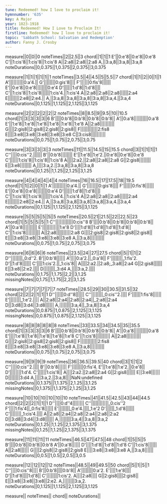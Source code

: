 ```yaml
---
tune: Redeemed! how I love to proclaim it!
hymnnumber: '635'
key: A Major
year: 1823-1918
title: Redeemed! How I Love to Proclaim It!
firstline: Redeemed! how I love to proclaim it!
topic: 'Sabbath School: Salvation and Redemption'
author: Fanny J. Crosby
---
```

measure||0||0||0
noteTimes||2||2.5||3
chord||1||1||1
E'||0:e'8||0:e'8||0:e'8
C'||1:cis'8||1:cis'8||1:cis'8
A||2:a8||2:a8||2:a8
A,||3:a,8||3:a,8||3:a,8
noteDurations||0,0.375||1,0.375||2,0.375||3,0.375

measure||1||1||1||1||1||1
noteTimes||3.5||4||4.5||5||5.5||7
chord||1||1||2||0||1||1
A'||||||||||0:a'4.||
G'||||||||0:gis'8||||
F'||||||0:fis'8||||||
E'||0:e'8||0:e'8||||||||0:e'4
D'||||||1:d'8||1:d'8||||
C'||1:cis'8||1:cis'8||||||1:cis'4.||1:cis'4
A||2:a8||2:a8||2:a8||||||2:a4
E||||||||2:e8||2:e4.||
A,||3:a,8||3:a,8||3:a,8||3:a,8||3:a,4.||3:a,4
noteDurations||0,1.125||1,1.125||2,1.125||3,1.125

measure||2||2||2||2||2||2
noteTimes||8||8.5||9||9.5||10||10.5
chord||1||3||3||3||3||6
B'||||0:b'8||0:b'8||0:b'8||0:b'8||
A'||0:a'8||||||||||0:a'8
E'||1:e'8||1:e'8||1:e'8||1:e'8||1:e'8||1:e'8
A||2:a8||||||||||
G||||2:gis8||2:gis8||2:gis8||2:gis8||
F||||||||||||2:fis8
E||||3:e8||3:e8||3:e8||3:e8||3:e8
C||3:cis8||||||||||
noteDurations||0,0.75||1,0.75||2,0.75||3,0.75

measure||3||3||3||3||3
noteTimes||11||11.5||14.5||15||15.5
chord||3||1||1||1||1
C''||||0:cis''2.||||||
B'||0:b'8||||||||
E'||1:e'8||1:e'2.||0:e'8||0:e'8||0:e'8
C'||||||1:cis'8||1:cis'8||1:cis'8
A||||2:a2.||2:a8||2:a8||2:a8
G||2:gis8||||||||
E||3:e8||||||||
A,||||3:a,2.||3:a,8||3:a,8||3:a,8
noteDurations||0,1.25||1,1.25||2,1.25||3,1.25

measure||4||4||4||4||4||4
noteTimes||16||16.5||17||17.5||18||19.5
chord||1||1||2||0||1||1
A'||||||||||0:a'4.||
G'||||||||0:gis'8||||
F'||||||0:fis'8||||||
E'||0:e'8||0:e'8||||||||0:e'4
D'||||||1:d'8||1:d'8||||
C'||1:cis'8||1:cis'8||||||1:cis'4.||1:cis'4
A||2:a8||2:a8||2:a8||||||2:a4
E||||||||2:e8||2:e4.||
A,||3:a,8||3:a,8||3:a,8||3:a,8||3:a,4.||3:a,4
noteDurations||0,1.125||1,1.125||2,1.125||3,1.125

measure||5||5||5||5||5||5
noteTimes||20.5||21||21.5||22||22.5||23
chord||1||5||5||5||5||1
C''||||||||||||0:cis''8
B'||||0:b'8||0:b'8||0:b'8||0:b'8||
A'||0:a'8||||||||||
E'||||||||||||1:e'8
D'||||1:d'8||1:d'8||1:d'8||1:d'8||
C'||1:cis'8||||||||||
A||2:a8||||||||||2:a8
G||||2:gis8||2:gis8||2:gis8||2:gis8||
E||||3:e8||3:e8||3:e8||3:e8||3:e8
A,||3:a,8||||||||||
noteDurations||0,0.75||1,0.75||2,0.75||3,0.75

measure||6||6||6||6
noteTimes||23.5||24||27||27.5
chord||5||1||1||2
D''||||||||_0:d''2.
B'||0:b'8||||||
A'||||0:a'2.||_0:a'8||
F'||||||||_1:fis'2.
D'||1:d'8||||||
C'||||1:cis'2.||_1:cis'8||
A||||2:a2.||2:a8;_3:a8||2:a4
G||2:gis8||||||
E||3:e8||2:e2.||||
D||||||||_3:d4
A,||||3:a,2.||||
noteDurations||0,1.75||1,1.75||2,2||3,1.25
missingNotes||0,1.75||1,1.75||2,2||3,1.25

measure||7||7||7||7||7||7
noteTimes||28.5||29||30||30.5||31.5||32
chord||2||2||2||1||1||1
D''||||||0:d''8||||||
C''||||||||_0:cis''2.||||
F'||||||1:fis'8||||||
E'||||||||_1:e'2.||||
A||2:a8||2:a4||2:a8||2:a4||_2:a8||2:a4
D||3:d8||3:d4||3:d8||||||
A,||||||||3:a,4||_3:a,8||3:a,4
noteDurations||0,0.875||1,0.875||2,1.125||3,1.125
missingNotes||0,0.875||1,0.875||2,1.125||3,1.125

measure||8||8||8||8||8||8
noteTimes||33||33.5||34||34.5||35||35.5
chord||1||3||3||3||3||6
B'||||0:b'8||0:b'8||0:b'8||0:b'8||
A'||0:a'8||||||||||0:a'8
E'||||1:e'8||1:e'8||1:e'8||1:e'8||1:e'8
C'||1:cis'8||||||||||
A||2:a8||||||||||
G||||2:gis8||2:gis8||2:gis8||2:gis8||
F||||||||||||2:fis8
E||||3:e8||3:e8||3:e8||3:e8||3:e8
A,||3:a,8||||||||||
noteDurations||0,0.75||1,0.75||2,0.75||3,0.75

measure||9||9||9||9
noteTimes||36||36.5||39.5||40
chord||3||1||1||2
C''||||0:cis''2.||||
B'||0:b'8||||||
F'||||||||0:fis'4.
E'||1:e'8||1:e'2.||0:e'8||
D'||||||||1:d'4.
C'||||||1:cis'8||
A||||2:a2.||2:a8||2:a4
G||2:gis8||||||
E||3:e8||||||
D||||||||3:d4
A,||||3:a,2.||3:a,8||||NaN:undefined
noteDurations||0,1.375||1,1.375||2,1.25||3,1.25
missingNotes||0,1.375||1,1.375||2,1.25||3,1.25

measure||10||10||10||10||10||10
noteTimes||41||41.5||42.5||43||44||44.5
chord||2||2||2||1||1||1
D''||||0:d''4||||||||
C''||||||||||||_0:cis''2
F'||||1:fis'4||_0:fis'8||||||
E'||||||||_0:e'4.||||_1:e'2
D'||||||_1:d'8||||||
C'||||||||_1:cis'4.||||
A||2:a8||2:a4||2:a8||2:a4||2:a8||2:a2
D||3:d8||3:d4||3:d8||||||
A,||||||||3:a,4||3:a,8||3:a,2
noteDurations||0,1.25||1,1.25||2,1.375||3,1.375
missingNotes||0,1.25||1,1.25||2,1.375||3,1.375

measure||11||11||11||11
noteTimes||46.5||47||47.5||48
chord||1||5||5||5
B'||||0:b'8||0:b'8||0:b'8
A'||0:a'8||||||
D'||||1:d'8||1:d'8||1:d'8
C'||1:cis'8||||||
A||2:a8||||||
G||||2:gis8||2:gis8||2:gis8
E||||3:e8||3:e8||3:e8
A,||3:a,8||||||
noteDurations||0,0.5||1,0.5||2,0.5||3,0.5

measure||12||12||12||12
noteTimes||48.5||49||49.5||50
chord||5||1||5||1
C''||||0:cis''8||||
B'||0:b'8||||0:b'8||
A'||||||||0:a'2.
E'||||1:e'8||||
D'||1:d'8||||1:d'8||
C'||||||||1:cis'2.
A||||2:a8||||
G||2:gis8||||2:gis8||
E||3:e8||3:e8||3:e8||2:e2.
A,||||||||3:a,2.
noteDurations||0,1.125||1,1.125||2,1.125||3,1.125

measure||
noteTimes||
chord||
noteDurations||

